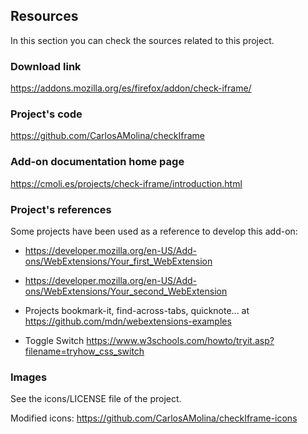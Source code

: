 ## Resources

In this section you can check the sources related to this project.

### Download link

<https://addons.mozilla.org/es/firefox/addon/check-iframe/>

### Project's code

<https://github.com/CarlosAMolina/checkIframe>

### Add-on documentation home page

<https://cmoli.es/projects/check-iframe/introduction.html>

### Project's references

Some projects have been used as a reference to develop this add-on:

- <https://developer.mozilla.org/en-US/Add-ons/WebExtensions/Your_first_WebExtension>

- <https://developer.mozilla.org/en-US/Add-ons/WebExtensions/Your_second_WebExtension>

- Projects bookmark-it, find-across-tabs, quicknote... at <https://github.com/mdn/webextensions-examples> 

- Toggle Switch <https://www.w3schools.com/howto/tryit.asp?filename=tryhow_css_switch>

### Images

See the icons/LICENSE file of the project.

Modified icons: <https://github.com/CarlosAMolina/checkIframe-icons>
